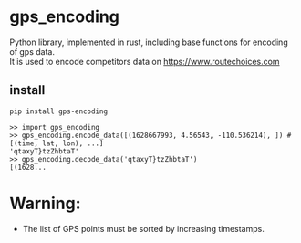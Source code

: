 # gps_encoding

Python library, implemented in rust, including base functions for encoding of gps data.  
It is used to encode competitors data on https://www.routechoices.com

## install
 
```
pip install gps-encoding
```


```
>> import gps_encoding
>> gps_encoding.encode_data([(1628667993, 4.56543, -110.536214), ]) # [(time, lat, lon), ...]
'qtaxyT}tzZhbtaT'
>> gps_encoding.decode_data('qtaxyT}tzZhbtaT')
[(1628...
```

# Warning:  
  - The list of GPS points must be sorted by increasing timestamps.
